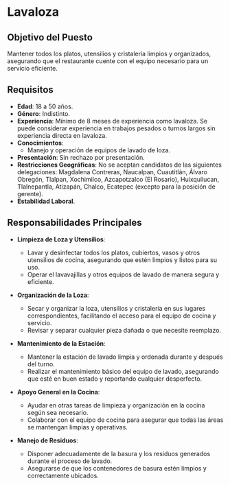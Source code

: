 # Lavaloza

## Objetivo del Puesto
Mantener todos los platos, utensilios y cristalería limpios y organizados, asegurando que el restaurante cuente con el equipo necesario para un servicio eficiente.

## Requisitos

- **Edad**: 18 a 50 años.
- **Género**: Indistinto.
- **Experiencia**: Mínimo de 8 meses de experiencia como lavaloza. Se puede considerar experiencia en trabajos pesados o turnos largos sin experiencia directa en lavaloza.
- **Conocimientos**:
  - Manejo y operación de equipos de lavado de loza.
- **Presentación**: Sin rechazo por presentación.
- **Restricciones Geográficas**: No se aceptan candidatos de las siguientes delegaciones: Magdalena Contreras, Naucalpan, Cuautitlán, Álvaro Obregón, Tlalpan, Xochimilco, Azcapotzalco (El Rosario), Huixquilucan, Tlalnepantla, Atizapán, Chalco, Ecatepec (excepto para la posición de gerente).
- **Estabilidad Laboral**.

## Responsabilidades Principales

- **Limpieza de Loza y Utensilios**:
  - Lavar y desinfectar todos los platos, cubiertos, vasos y otros utensilios de cocina, asegurando que estén limpios y listos para su uso.
  - Operar el lavavajillas y otros equipos de lavado de manera segura y eficiente.

- **Organización de la Loza**:
  - Secar y organizar la loza, utensilios y cristalería en sus lugares correspondientes, facilitando el acceso para el equipo de cocina y servicio.
  - Revisar y separar cualquier pieza dañada o que necesite reemplazo.

- **Mantenimiento de la Estación**:
  - Mantener la estación de lavado limpia y ordenada durante y después del turno.
  - Realizar el mantenimiento básico del equipo de lavado, asegurando que esté en buen estado y reportando cualquier desperfecto.

- **Apoyo General en la Cocina**:
  - Ayudar en otras tareas de limpieza y organización en la cocina según sea necesario.
  - Colaborar con el equipo de cocina para asegurar que todas las áreas se mantengan limpias y operativas.

- **Manejo de Residuos**:
  - Disponer adecuadamente de la basura y los residuos generados durante el proceso de lavado.
  - Asegurarse de que los contenedores de basura estén limpios y correctamente ubicados.

